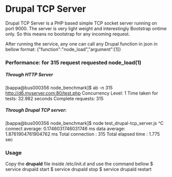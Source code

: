 Drupal TCP Server
=================

Drupal TCP Server is a PHP based simple TCP socket server running on port 9000. The server is very light weight and interestingly Bootstrap ontime only. So this means no bootstrap for any incoming request.

After running the service, any one can call any Drupal function in json in bellow format:
{"function":"node_load","argument":[1]}

### Performance: for 315 request requested node_load(1)
##### Through HTTP Server
[bappa@bus000356 node_benchmark]$ ab -n 315 http://d6.myserver.com:80/test.php
Concurrency Level:      1
Time taken for tests:   32.982 seconds
Complete requests:      315

##### Through Drupal TCP server:
[bappa@bus000356 node_benchmark]$ node test_drupal-tcp_server.js
^C
connect average: 0.1746031746031746 ms
data average: 1.8761904761904762 ms
Total connection : 315
Total elapsed time : 1.775 sec

### Usage
Copy the **drupald** file inside /etc/init.d and use the command bellow
$ service drupald start
$ service drupald stop
$ service drupald restart
